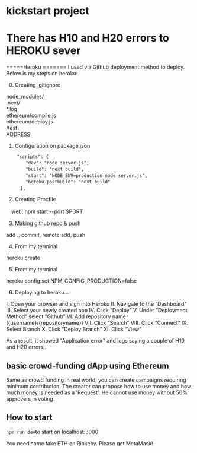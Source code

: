# kickstart project

# **There has H10 and H20 errors to HEROKU sever**
=====Heroku =======
I used via Github deployment method to deploy. Below is my steps on heroku:

0. Creating .gitignore

node_modules/  
.next/  
*.log  
ethereum/compile.js  
ethereum/deploy.js  
/test  
ADDRESS  


1.  Configuration on package.json
```
    "scripts": {
    　　"dev": "node server.js",
    　　"build": "next build",
    　　"start": "NODE_ENV=production node server.js",
    　　"heroku-postbuild": "next build"
 　　 },
```
2. Creating Procfile

　web: npm start --port $PORT



3. Making github repo & push

add ., commit, remote add, push



4. From my terminal

heroku create <my-app-name>



5. From my terminal

heroku config:set NPM_CONFIG_PRODUCTION=false



6. Deploying to heroku...

I. Open your browser and sign into Heroku
II. Navigate to the “Dashboard”
III. Select your newly created app
IV. Click “Deploy”
V. Under “Deployment Method” select “Github”
VI. Add repository name ({username}/{repositoryname})
VII. Click “Search”
VIII. Click “Connect”
IX. Select Branch
X. Click “Deploy Branch”
XI. Click “View” 

As a result, it showed "Application error" and logs saying a couple of H10 and H20 errors...

## basic crowd-funding dApp using Ethereum
Same as crowd funding in real world, you can create campaigns requiring minimum contribution.
The creator can propose how to use money and how much money is needed as a 'Request'. 
He cannot use money without 50% approvers in voting.

## How to start
`npm run dev`to start on localhost:3000
 
 You need some fake ETH on Rinkeby. Please get MetaMask!
 
 
